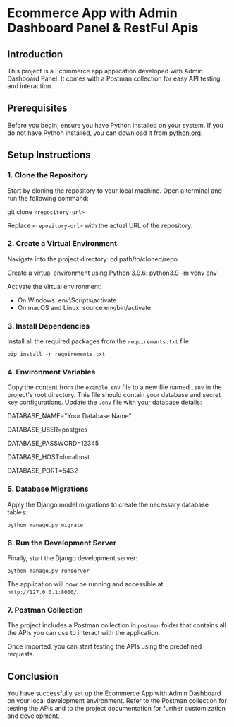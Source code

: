 # Ecommerce App with Admin Dashboard Panel & RestFul Apis

## Introduction

This project is a Ecommerce app application developed with Admin Dashboard Panel. It comes with a Postman collection for easy API testing and interaction.

## Prerequisites

Before you begin, ensure you have Python installed on your system. If you do not have Python installed, you can download it from [python.org](https://www.python.org/downloads/).

## Setup Instructions

### 1. Clone the Repository

Start by cloning the repository to your local machine. Open a terminal and run the following command:

git clone `<repository-url>`

Replace `<repository-url>` with the actual URL of the repository.

### 2. Create a Virtual Environment

Navigate into the project directory:
cd path/to/cloned/repo

Create a virtual environment using Python 3.9.6:
python3.9 -m venv env


Activate the virtual environment:

- On Windows:
env\Scripts\activate
- On macOS and Linux:
source env/bin/activate


### 3. Install Dependencies

Install all the required packages from the `requirements.txt` file:

`pip install -r requirements.txt`


### 4. Environment Variables

Copy the content from the `example.env` file to a new file named `.env` in the project's root directory. This file should contain your database and secret key configurations. Update the `.env` file with your database details:

DATABASE_NAME="Your Database Name"

DATABASE_USER=postgres

DATABASE_PASSWORD=12345

DATABASE_HOST=localhost

DATABASE_PORT=5432


### 5. Database Migrations

Apply the Django model migrations to create the necessary database tables:

`python manage.py migrate`


### 6. Run the Development Server

Finally, start the Django development server:

`python manage.py runserver`


The application will now be running and accessible at `http://127.0.0.1:8000/`.

### 7. Postman Collection

The project includes a Postman collection in `postman` folder that contains all the APIs you can use to interact with the application.


Once imported, you can start testing the APIs using the predefined requests.

## Conclusion

You have successfully set up the Ecommerce App with Admin Dashboard on your local development environment. Refer to the Postman collection for testing the APIs and to the project documentation for further customization and development.
